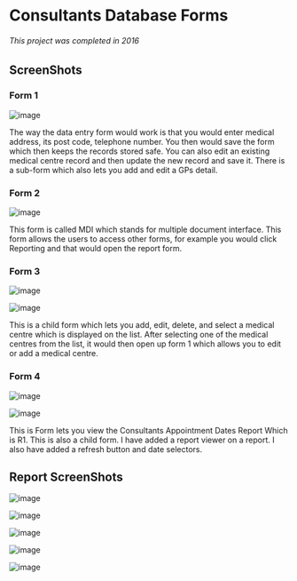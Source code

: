 # Consultants Database Forms

###### This project was completed in 2016

## ScreenShots

### Form 1

![image](https://user-images.githubusercontent.com/15992710/40622415-7068715c-6299-11e8-919f-df1bb7cd6b4c.png)

The way the data entry form would work is that you would enter medical address, its post code, telephone number. 
You then would save the form which then keeps the records stored safe. 
You can also edit an existing medical centre record and then update the new record and save it. 
There is a sub-form which also lets you add and edit a GPs detail. 

### Form 2

![image](https://user-images.githubusercontent.com/15992710/40622451-aceee0c0-6299-11e8-8089-c8ffc8f95acb.png)

This form is called MDI which stands for multiple document interface. This form allows the users to access other forms, for example you would click Reporting and that would open the report form. 

### Form 3

![image](https://user-images.githubusercontent.com/15992710/40622469-c1f7282e-6299-11e8-9137-36226ef4772d.png)

![image](https://user-images.githubusercontent.com/15992710/40622518-f312d034-6299-11e8-9d50-514eaeaa4b0f.png)

This is a child form which lets you add, edit, delete, and select a medical centre which is displayed on the list. After selecting one of the medical centres from the list, it would then open up form 1 which allows you to edit or add a medical centre. 

### Form 4

![image](https://user-images.githubusercontent.com/15992710/40622550-15732dfe-629a-11e8-8606-9a482afb5bd5.png)

![image](https://user-images.githubusercontent.com/15992710/40622555-1d7788ba-629a-11e8-94da-909c8ffa741c.png)

This is Form lets you view the Consultants Appointment Dates Report Which is R1. This is also a child form. I have added a report viewer on a report. I also have added a refresh button and date selectors. 

## Report ScreenShots

![image](https://user-images.githubusercontent.com/15992710/40622671-9a08074c-629a-11e8-98e6-a27f3ee14288.png)

![image](https://user-images.githubusercontent.com/15992710/40622677-9daf3e6a-629a-11e8-84c9-d94f6b93009c.png)

![image](https://user-images.githubusercontent.com/15992710/40622680-a0ee6d62-629a-11e8-9226-f9006c2dd749.png)

![image](https://user-images.githubusercontent.com/15992710/40622688-a48a409a-629a-11e8-8b6b-771ee343907c.png)

![image](https://user-images.githubusercontent.com/15992710/40622691-a7ba21e0-629a-11e8-8dd4-4e940f6d906c.png)


